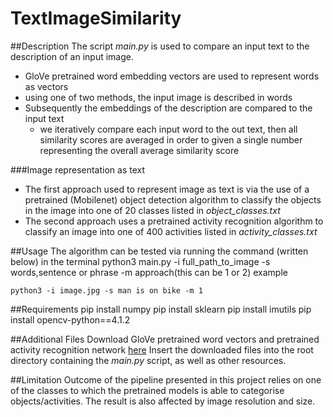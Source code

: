 # TextImageSimilarity

##Description
The script *main.py* is used to compare an input text to the description of an input image. 
- GloVe pretrained word embedding vectors are used to represent words as vectors
- using one of two methods, the input image is described in words 
- Subsequently the embeddings of the description are compared to the input text
  - we iteratively compare each input word to the out text, then all similarity scores are averaged in order to given a single number representing the overall average similarity score

###Image representation as text
- The first approach used to represent image as text is via the use of a pretrained (Mobilenet) object detection algorithm to classify the objects in the image into one of 20 classes listed in *object_classes.txt*
- The second approach uses a pretrained activity recognition algorithm to classify an image into one of 400 activities listed in *activity_classes.txt*
    
##Usage
The algorithm can be tested via running the command (written below) in the terminal
python3 main.py -i full_path_to_image -s words,sentence or phrase -m approach(this can be 1 or 2) example

```
python3 -i image.jpg -s man is on bike -m 1

```
##Requirements
pip install numpy
pip install sklearn
pip install imutils
pip install opencv-python==4.1.2

##Additional Files
Download GloVe pretrained word vectors and pretrained activity recognition network [here](https://drive.google.com/open?id=1thhyWmmg7jANBUcLK8gr2x0B3Rc75ZEF)
Insert the downloaded files into the root directory containing the _main.py_ script, as well as other resources.

##Limitation
Outcome of the pipeline presented in this project relies on one of the classes to which the pretrained models is able to categorise objects/activities. The result is also affected by image resolution and size. 
